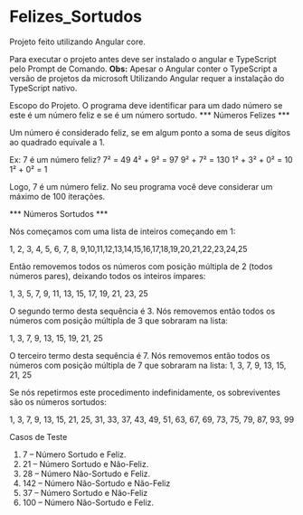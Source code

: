 # Felizes_Sortudos
Projeto feito utilizando Angular core.

Para executar o projeto antes deve ser instalado o angular e TypeScript pelo Prompt de Comando.
**Obs:** Apesar o Angular conter o TypeScript a versão de projetos da microsoft Utilizando Angular requer a instalação do TypeScript nativo.

Escopo do Projeto.
O programa deve identificar para um dado número se este é um número feliz e se é um número sortudo.
*** Números Felizes ***

Um número é considerado feliz, se em algum ponto a soma de seus dígitos ao quadrado equivale a 1.

Ex: 7 é um número feliz? 
7² = 49 
4² + 9² = 97 
9² + 7² = 130 
1² + 3² + 0² = 10 
1² + 0² = 1 

Logo, 7 é um número feliz. No seu programa você deve considerar um máximo de 100 iterações.

*** Números Sortudos ***

Nós começamos com uma lista de inteiros começando em 1: 

1, 2, 3, 4, 5, 6, 7, 8, 9,10,11,12,13,14,15,16,17,18,19,20,21,22,23,24,25

Então removemos todos os números com posição múltipla de 2 (todos números pares), deixando todos os inteiros ímpares: 

1, 3, 5, 7, 9, 11, 13, 15, 17, 19, 21, 23, 25

O segundo termo desta sequência é 3. 
Nós removemos então todos os números com posição múltipla de 3 que sobraram na lista: 

1, 3, 7, 9, 13, 15, 19, 21, 25

O terceiro termo desta sequência é 7. 
Nós removemos então todos os números com posição múltipla de 7 que sobraram na lista: 1, 3, 7, 9, 13, 15, 21, 25

Se nós repetirmos este procedimento indefinidamente, os sobreviventes são os números sortudos:

1, 3, 7, 9, 13, 15, 21, 25, 31, 33, 37, 43, 49, 51, 63, 67, 69, 73, 75, 79, 87, 93, 99

Casos de Teste
1) 7 – Número Sortudo e Feliz.
2) 21 – Número Sortudo e Não-Feliz.
3) 28 – Número Não-Sortudo e Feliz.
4) 142 – Número Não-Sortudo e Não-Feliz
5) 37 – Número Sortudo e Não-Feliz
6) 100 – Número Não-Sortudo e Feliz.
